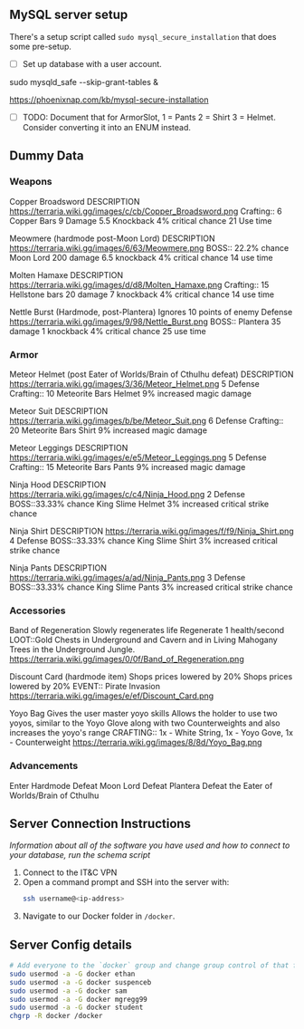 
## MySQL server setup
There's a setup script called `sudo mysql_secure_installation` that does some pre-setup.

- [ ] Set up database with a user account.

sudo mysqld_safe --skip-grant-tables &

https://phoenixnap.com/kb/mysql-secure-installation


- [ ] TODO: Document that for ArmorSlot, 1 = Pants 2 = Shirt 3 = Helmet. Consider converting it into an ENUM instead.

## Dummy Data

### Weapons

Copper Broadsword
DESCRIPTION
https://terraria.wiki.gg/images/c/cb/Copper_Broadsword.png
Crafting:: 6 Copper Bars
9 Damage
5.5 Knockback
4% critical chance
21 Use time

Meowmere (hardmode post-Moon Lord)
DESCRIPTION
https://terraria.wiki.gg/images/6/63/Meowmere.png
BOSS:: 22.2% chance Moon Lord
200 damage
6.5 knockback
4% critical chance
14 use time

Molten Hamaxe
DESCRIPTION
https://terraria.wiki.gg/images/d/d8/Molten_Hamaxe.png
Crafting:: 15 Hellstone bars
20 damage
7 knockback
4% critical chance
14 use time

Nettle Burst (Hardmode, post-Plantera)
Ignores 10 points of enemy Defense
https://terraria.wiki.gg/images/9/98/Nettle_Burst.png
BOSS:: Plantera
35 damage
1 knockback
4% critical chance
25 use time

### Armor
Meteor Helmet  (post Eater of Worlds/Brain of Cthulhu defeat)
DESCRIPTION
https://terraria.wiki.gg/images/3/36/Meteor_Helmet.png
5 Defense
Crafting:: 10 Meteorite Bars
Helmet
9% increased magic damage

Meteor Suit
DESCRIPTION
https://terraria.wiki.gg/images/b/be/Meteor_Suit.png
6 Defense
Crafting:: 20 Meteorite Bars
Shirt
9% increased magic damage

Meteor Leggings
DESCRIPTION
https://terraria.wiki.gg/images/e/e5/Meteor_Leggings.png
5 Defense
Crafting:: 15 Meteorite Bars
Pants
9% increased magic damage

Ninja Hood
DESCRIPTION
https://terraria.wiki.gg/images/c/c4/Ninja_Hood.png
2 Defense
BOSS::33.33% chance King Slime
Helmet
3% increased critical strike chance

Ninja Shirt
DESCRIPTION
https://terraria.wiki.gg/images/f/f9/Ninja_Shirt.png
4 Defense
BOSS::33.33% chance King Slime
Shirt
3% increased critical strike chance

Ninja Pants
DESCRIPTION
https://terraria.wiki.gg/images/a/ad/Ninja_Pants.png
3 Defense
BOSS::33.33% chance King Slime
Pants
3% increased critical strike chance

### Accessories

Band of Regeneration
Slowly regenerates life
Regenerate 1 health/second
LOOT::Gold Chests in Underground and Cavern and in Living Mahogany Trees in the Underground Jungle.
https://terraria.wiki.gg/images/0/0f/Band_of_Regeneration.png

Discount Card (hardmode item)
Shops prices lowered by 20%
Shops prices lowered by 20%
EVENT:: Pirate Invasion
https://terraria.wiki.gg/images/e/ef/Discount_Card.png

Yoyo Bag
Gives the user master yoyo skills
Allows the holder to use two yoyos, similar to the Yoyo Glove along with two Counterweights and also increases the yoyo's range
CRAFTING:: 1x - White String, 1x - Yoyo Gove, 1x - Counterweight
https://terraria.wiki.gg/images/8/8d/Yoyo_Bag.png

### Advancements
Enter Hardmode
Defeat Moon Lord
Defeat Plantera
Defeat the Eater of Worlds/Brain of Cthulhu

## Server Connection Instructions
_Information about all of the software you have used and how to connect to your database, run the schema script_
1. Connect to the IT&C VPN
2. Open a command prompt and SSH into the server with:
    ```bash
    ssh username@<ip-address>
    ```
3. Navigate to our Docker folder in `/docker`.


## Server Config details


```bash
# Add everyone to the `docker` group and change group control of that folder.
sudo usermod -a -G docker ethan
sudo usermod -a -G docker suspenceb
sudo usermod -a -G docker sam
sudo usermod -a -G docker mgregg99
sudo usermod -a -G docker student
chgrp -R docker /docker
```

